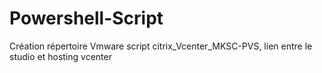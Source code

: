 # Powershell-Script
Création répertoire Vmware script
    citrix_Vcenter_MKSC-PVS, lien entre le studio et hosting vcenter